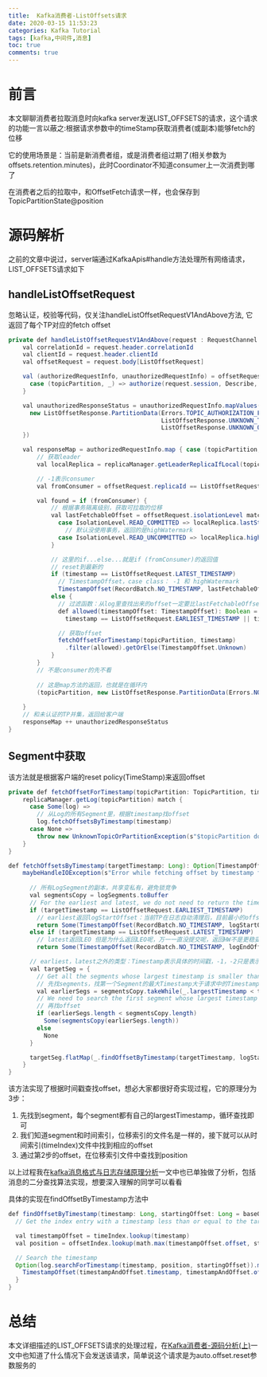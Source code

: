 ```yaml
---
title:  Kafka消费者-ListOffsets请求
date: 2020-03-15 11:53:23
categories: Kafka Tutorial
tags: [kafka,中间件,消息]
toc: true
comments: true
---
```


# 前言

本文聊聊消费者拉取消息时向kafka server发送LIST_OFFSETS的请求，这个请求的功能一言以蔽之:根据请求参数中的timeStamp获取消费者(或副本)能够fetch的位移

它的使用场景是：当前是新消费者组，或是消费者组过期了(相关参数为offsets.retention.minutes)，此时Coordinator不知道consumer上一次消费到哪了

在消费者之后的拉取中，和OffsetFetch请求一样，也会保存到TopicPartitionState@position

# 源码解析

之前的文章中说过，server端通过KafkaApis#handle方法处理所有网络请求，LIST_OFFSETS请求如下

## handleListOffsetRequest

忽略认证，校验等代码，仅关注handleListOffsetRequestV1AndAbove方法, 它返回了每个TP对应的fetch offset

```java
private def handleListOffsetRequestV1AndAbove(request : RequestChannel.Request): Map[TopicPartition, ListOffsetResponse.PartitionData] = {
    val correlationId = request.header.correlationId
    val clientId = request.header.clientId
    val offsetRequest = request.body[ListOffsetRequest]

    val (authorizedRequestInfo, unauthorizedRequestInfo) = offsetRequest.partitionTimestamps.asScala.partition {
      case (topicPartition, _) => authorize(request.session, Describe, Resource(Topic, topicPartition.topic, LITERAL))
    }

    val unauthorizedResponseStatus = unauthorizedRequestInfo.mapValues(_ => {
      new ListOffsetResponse.PartitionData(Errors.TOPIC_AUTHORIZATION_FAILED,
                                           ListOffsetResponse.UNKNOWN_TIMESTAMP,
                                           ListOffsetResponse.UNKNOWN_OFFSET)
    })

    val responseMap = authorizedRequestInfo.map { case (topicPartition, timestamp) =>
		// 获取leader
		val localReplica = replicaManager.getLeaderReplicaIfLocal(topicPartition)

		// -1表示consumer
		val fromConsumer = offsetRequest.replicaId == ListOffsetRequest.CONSUMER_REPLICA_ID

		val found = if (fromConsumer) {
			// 根据事务隔离级别，获取可拉取的位移
			val lastFetchableOffset = offsetRequest.isolationLevel match {
			  case IsolationLevel.READ_COMMITTED => localReplica.lastStableOffset.messageOffset
			    // 默认没使用事务，返回的是highWatermark
			  case IsolationLevel.READ_UNCOMMITTED => localReplica.highWatermark.messageOffset
			}

			// 这里的if...else...就是if (fromConsumer)的返回值
			// reset到最新的
			if (timestamp == ListOffsetRequest.LATEST_TIMESTAMP)
			  // TimestampOffset，case class： -1 和 highWatermark
			  TimestampOffset(RecordBatch.NO_TIMESTAMP, lastFetchableOffset)
			else {
			  // 过滤函数：从log里查找出来的offset一定要比lastFetchableOffset小 或者是earliest
			  def allowed(timestampOffset: TimestampOffset): Boolean =
			    timestamp == ListOffsetRequest.EARLIEST_TIMESTAMP || timestampOffset.offset < lastFetchableOffset

			  // 获取offset
			  fetchOffsetForTimestamp(topicPartition, timestamp)
			    .filter(allowed).getOrElse(TimestampOffset.Unknown)
			}
		} 
		// 不是consumer的先不看
		
		// 这是map方法的返回，也就是在循环内
		(topicPartition, new ListOffsetResponse.PartitionData(Errors.NONE, found.timestamp, found.offset))
        
    }
    // 和未认证的TP并集，返回给客户端
    responseMap ++ unauthorizedResponseStatus
}
```

## Segment中获取

该方法就是根据客户端的reset policy(TimeStamp)来返回offset

```java
private def fetchOffsetForTimestamp(topicPartition: TopicPartition, timestamp: Long): Option[TimestampOffset] = {
    replicaManager.getLog(topicPartition) match {
      case Some(log) =>
        // 从Log的所有Segment里，根据timestamp找offset
        log.fetchOffsetsByTimestamp(timestamp)
      case None =>
        throw new UnknownTopicOrPartitionException(s"$topicPartition does not exist on the broker.")
    }
}

def fetchOffsetsByTimestamp(targetTimestamp: Long): Option[TimestampOffset] = {
    maybeHandleIOException(s"Error while fetching offset by timestamp for $topicPartition in dir ${dir.getParent}") {
    
      // 所有LogSegment的副本，共享变私有，避免锁竞争
      val segmentsCopy = logSegments.toBuffer
      // For the earliest and latest, we do not need to return the timestamp.
      if (targetTimestamp == ListOffsetRequest.EARLIEST_TIMESTAMP)
        // earliest返回logStartOffset：当前TP在日志自动清理后，目前最小的offset
        return Some(TimestampOffset(RecordBatch.NO_TIMESTAMP, logStartOffset))
      else if (targetTimestamp == ListOffsetRequest.LATEST_TIMESTAMP)
        // latest返回LEO 但是为什么返回LEO呢，万一一直没提交呢，返回HW不是更稳妥吗
        return Some(TimestampOffset(RecordBatch.NO_TIMESTAMP, logEndOffset))

      // earliest，latest之外的类型：Timestamp表示具体的时间戳，-1，-2只是表示了2个特殊的offset
      val targetSeg = {
        // Get all the segments whose largest timestamp is smaller than target timestamp
        // 先找segments，找第一个Segment的最大Timestamp大于请求中的Timestamp，可以看下takeWhile源码
        val earlierSegs = segmentsCopy.takeWhile(_.largestTimestamp < targetTimestamp) // takeWhile牛逼啊，一直循环，只要不满足表示式停止
        // We need to search the first segment whose largest timestamp is greater than the target timestamp if there is one.
        // 再找offset
        if (earlierSegs.length < segmentsCopy.length)
          Some(segmentsCopy(earlierSegs.length))
        else
          None
      }

      targetSeg.flatMap(_.findOffsetByTimestamp(targetTimestamp, logStartOffset))
    }
}
```

该方法实现了根据时间戳查找offset，想必大家都很好奇实现过程，它的原理分为3步：
1. 先找到segment，每个segment都有自己的largestTimestamp，循环查找即可
2. 我们知道segment和时间索引，位移索引的文件名是一样的，接下就可以从时间索引(timeIndex)文件中找到相应的offset
3. 通过第2步的offset，在位移索引文件中查找到position

以上过程我在[kafka消息格式与日志存储原理分析]()一文中也已单独做了分析，包括消息的二分查找算法实现，想要深入理解的同学可以看看

具体的实现在findOffsetByTimestamp方法中

```java
def findOffsetByTimestamp(timestamp: Long, startingOffset: Long = baseOffset): Option[TimestampOffset] = {
  // Get the index entry with a timestamp less than or equal to the target timestamp

  val timestampOffset = timeIndex.lookup(timestamp)
  val position = offsetIndex.lookup(math.max(timestampOffset.offset, startingOffset)).position

  // Search the timestamp
  Option(log.searchForTimestamp(timestamp, position, startingOffset)).map { timestampAndOffset =>
    TimestampOffset(timestampAndOffset.timestamp, timestampAndOffset.offset)
  }
}
```

# 总结

本文详细描述的LIST_OFFSETS请求的处理过程，在[Kafka消费者-源码分析(上)]()一文中也知道了什么情况下会发送该请求，简单说这个请求是为auto.offset.reset参数服务的







